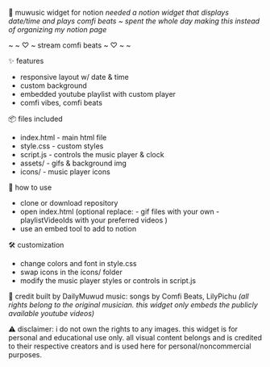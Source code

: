 🧸 muwusic widget for notion
_needed a notion widget that displays date/time and plays comfi beats ~ spent the whole day making this instead of organizing my notion page_

~ ~ ♡ ~ stream comfi beats ~ ♡ ~ ~

✨ features
- responsive layout w/ date & time
- custom background
- embedded youtube playlist with custom player
- comfi vibes, comfi beats

📦 files included
- index.html - main html file
- style.css - custom styles
- script.js - controls the music player & clock
- assets/ - gifs & background img
- icons/ - music player icons

📝 how to use
- clone or download repository
- open index.html
(optional replace:
          - gif files with your own
          - playlistVideoIds with your preferred videos
)
- use an embed tool to add to notion

🛠️ customization
- change colors and font in style.css
- swap icons in the icons/ folder
- modify the music player styles or controls in script.js

🧡 credit
built by DailyMuwud
music: songs by Comfi Beats, LilyPichu
 _(all rights belong to the original musician. this widget only embeds the publicly available youtube videos)_

⚠️ disclaimer: i do not own the rights to any images. this widget is for personal and educational use only.
    all visual content belongs and is credited to their respective creators and is used here for personal/noncommercial purposes.
